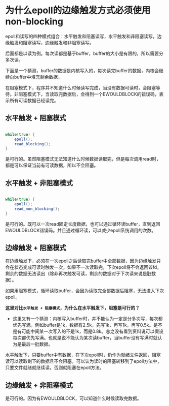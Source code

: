 # 为什么epoll的边缘触发方式必须使用non-blocking

epoll和读写的四种模式组合：水平触发和阻塞读写，水平触发和非阻塞读写，边缘触发和阻塞读写，边缘触发和非阻塞读写。

后面都是以读为例。每次读都是基于buffer，buffer的大小是有限的，所以需要分多次读。

下面是一个猜测，buffer的数据是内核写入的，每次读完buffer的数据，内核会继续向buffer中填充剩余数据。

在阻塞模式下，程序并不知道什么时候读写完成，当没有数据可读时，会阻塞等待。非阻塞模式下，当读取完数据后，会得到一个EWOULDBLOCK的错误码，表示所有可读数据已经读完。

## 水平触发 + 阻塞模式

```java

while(true) {
    epoll();
    read_blocking();
}

```

是可行的。虽然阻塞模式无法知道什么时候数据读取完，但是每次调用read时，都是可以保证当前有可读数据，所以不会阻塞。

## 水平触发 + 非阻塞模式

```java

while(true) {
    epoll();
    read_non_blocking();
}

```

是可行的。既可以一次read固定长度数据，也可以通过循环读buffer，直到返回EWOULDBLOCK错误码。并且通过循环读，可以减少epoll系统调用的次数。

## 边缘触发 + 阻塞模式

在边缘触发下，必须在一次epoll之后读取完buffer中全部数据，因为边缘触发只会在状态变成可读时触发一次，如果不一次读取完，下次epoll将不会返回该fd，剩余的数据无法读出（除非再次触发可读，剩余的数据对于下次读来说是脏数据）。

如果用阻塞模式，循环读取buffer，会因为读取完全部数据后阻塞，无法进入下次epoll。

**这里对比`水平触发 + 阻塞模式`，为什么在水平触发下，阻塞是可行的？**

- 这里又有一个猜测：内核写入buffer时，并不能认为一定是分多次写，每次都优先写满。例如buffer是1k，数据有2.5k，先写1k，再写1k，再写0.5k。是不是有可能中间某一次写入的不是1k，而是0.8k。总之没有看到资料说可以假设每次都优先写满。也就是说不能认为某次读buffer，当buffer没有写满时就认为是最后一批数据。

水平触发下，只要buffer中有数据，在下次epoll时，仍作为就绪文件返回，阻塞读可以读取剩下的数据且不会阻塞。可以认为读时的阻塞转移到了epoll方法中，只要文件就绪就继续读，否则就阻塞在epoll方法。

## 边缘触发 + 非阻塞模式

是可行的。因为有EWOULDBLOCK，可以知道什么时候读取完数据。
